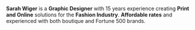 <strong>Sarah Wiger</strong> is a <strong>Graphic Designer</strong> with 15 years experience
creating <strong>Print and Online</strong> solutions for the <strong>Fashion Industry</strong>.
<strong>Affordable rates</strong> and experienced with both boutique and Fortune 500 brands.

